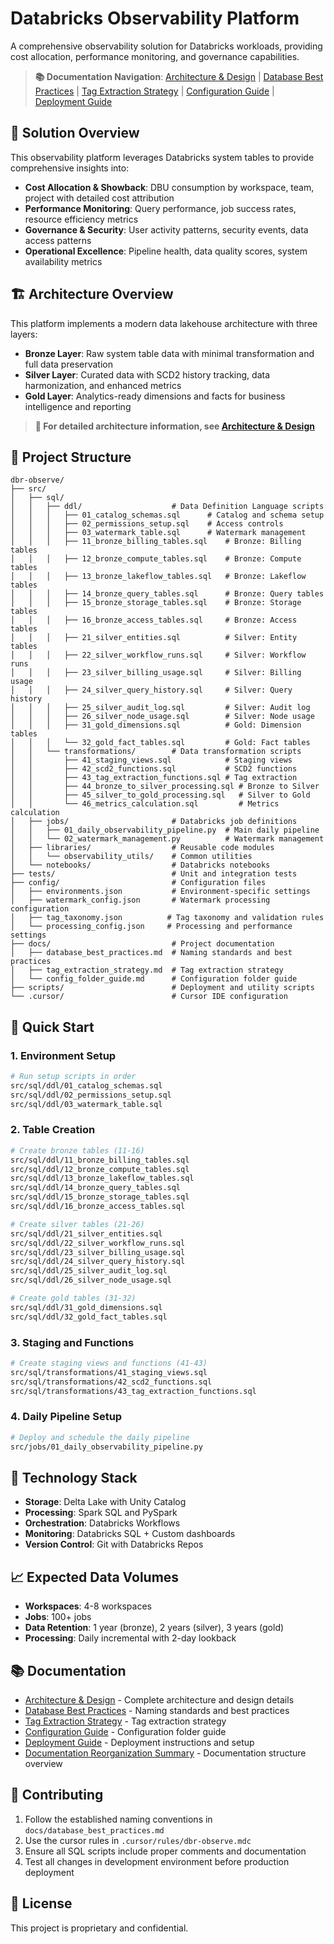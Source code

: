 # Databricks Observability Platform

A comprehensive observability solution for Databricks workloads, providing cost allocation, performance monitoring, and governance capabilities.

> **📚 Documentation Navigation**: [Architecture & Design](docs/architecture.md) | [Database Best Practices](docs/database_best_practices.md) | [Tag Extraction Strategy](docs/tag_extraction_strategy.md) | [Configuration Guide](docs/config_folder_guide.md) | [Deployment Guide](docs/deployment_guide.md)

## 🎯 **Solution Overview**

This observability platform leverages Databricks system tables to provide comprehensive insights into:
- **Cost Allocation & Showback**: DBU consumption by workspace, team, project with detailed cost attribution
- **Performance Monitoring**: Query performance, job success rates, resource efficiency metrics
- **Governance & Security**: User activity patterns, security events, data access patterns
- **Operational Excellence**: Pipeline health, data quality scores, system availability metrics

## 🏗️ **Architecture Overview**

This platform implements a modern data lakehouse architecture with three layers:
- **Bronze Layer**: Raw system table data with minimal transformation and full data preservation
- **Silver Layer**: Curated data with SCD2 history tracking, data harmonization, and enhanced metrics
- **Gold Layer**: Analytics-ready dimensions and facts for business intelligence and reporting

> **📖 For detailed architecture information, see [Architecture & Design](docs/architecture.md)**

## 📁 Project Structure

```
dbr-observe/
├── src/
│   ├── sql/
│   │   ├── ddl/                    # Data Definition Language scripts
│   │   │   ├── 01_catalog_schemas.sql      # Catalog and schema setup
│   │   │   ├── 02_permissions_setup.sql    # Access controls
│   │   │   ├── 03_watermark_table.sql      # Watermark management
│   │   │   ├── 11_bronze_billing_tables.sql    # Bronze: Billing tables
│   │   │   ├── 12_bronze_compute_tables.sql    # Bronze: Compute tables
│   │   │   ├── 13_bronze_lakeflow_tables.sql   # Bronze: Lakeflow tables
│   │   │   ├── 14_bronze_query_tables.sql      # Bronze: Query tables
│   │   │   ├── 15_bronze_storage_tables.sql    # Bronze: Storage tables
│   │   │   ├── 16_bronze_access_tables.sql     # Bronze: Access tables
│   │   │   ├── 21_silver_entities.sql          # Silver: Entity tables
│   │   │   ├── 22_silver_workflow_runs.sql     # Silver: Workflow runs
│   │   │   ├── 23_silver_billing_usage.sql     # Silver: Billing usage
│   │   │   ├── 24_silver_query_history.sql     # Silver: Query history
│   │   │   ├── 25_silver_audit_log.sql         # Silver: Audit log
│   │   │   ├── 26_silver_node_usage.sql        # Silver: Node usage
│   │   │   ├── 31_gold_dimensions.sql          # Gold: Dimension tables
│   │   │   └── 32_gold_fact_tables.sql         # Gold: Fact tables
│   │   └── transformations/        # Data transformation scripts
│   │       ├── 41_staging_views.sql            # Staging views
│   │       ├── 42_scd2_functions.sql           # SCD2 functions
│   │       ├── 43_tag_extraction_functions.sql # Tag extraction
│   │       ├── 44_bronze_to_silver_processing.sql # Bronze to Silver
│   │       ├── 45_silver_to_gold_processing.sql   # Silver to Gold
│   │       └── 46_metrics_calculation.sql         # Metrics calculation
│   ├── jobs/                       # Databricks job definitions
│   │   ├── 01_daily_observability_pipeline.py  # Main daily pipeline
│   │   └── 02_watermark_management.py          # Watermark management
│   ├── libraries/                  # Reusable code modules
│   │   └── observability_utils/    # Common utilities
│   └── notebooks/                  # Databricks notebooks
├── tests/                          # Unit and integration tests
├── config/                         # Configuration files
│   ├── environments.json           # Environment-specific settings
│   ├── watermark_config.json       # Watermark processing configuration
│   ├── tag_taxonomy.json          # Tag taxonomy and validation rules
│   └── processing_config.json     # Processing and performance settings
├── docs/                           # Project documentation
│   ├── database_best_practices.md  # Naming standards and best practices
│   ├── tag_extraction_strategy.md  # Tag extraction strategy
│   └── config_folder_guide.md      # Configuration folder guide
├── scripts/                        # Deployment and utility scripts
└── .cursor/                        # Cursor IDE configuration
```

## 🚀 Quick Start

### 1. Environment Setup
```bash
# Run setup scripts in order
src/sql/ddl/01_catalog_schemas.sql
src/sql/ddl/02_permissions_setup.sql
src/sql/ddl/03_watermark_table.sql
```

### 2. Table Creation
```bash
# Create bronze tables (11-16)
src/sql/ddl/11_bronze_billing_tables.sql
src/sql/ddl/12_bronze_compute_tables.sql
src/sql/ddl/13_bronze_lakeflow_tables.sql
src/sql/ddl/14_bronze_query_tables.sql
src/sql/ddl/15_bronze_storage_tables.sql
src/sql/ddl/16_bronze_access_tables.sql

# Create silver tables (21-26)
src/sql/ddl/21_silver_entities.sql
src/sql/ddl/22_silver_workflow_runs.sql
src/sql/ddl/23_silver_billing_usage.sql
src/sql/ddl/24_silver_query_history.sql
src/sql/ddl/25_silver_audit_log.sql
src/sql/ddl/26_silver_node_usage.sql

# Create gold tables (31-32)
src/sql/ddl/31_gold_dimensions.sql
src/sql/ddl/32_gold_fact_tables.sql
```

### 3. Staging and Functions
```bash
# Create staging views and functions (41-43)
src/sql/transformations/41_staging_views.sql
src/sql/transformations/42_scd2_functions.sql
src/sql/transformations/43_tag_extraction_functions.sql
```

### 4. Daily Pipeline Setup
```bash
# Deploy and schedule the daily pipeline
src/jobs/01_daily_observability_pipeline.py
```


## 🔧 Technology Stack

- **Storage**: Delta Lake with Unity Catalog
- **Processing**: Spark SQL and PySpark
- **Orchestration**: Databricks Workflows
- **Monitoring**: Databricks SQL + Custom dashboards
- **Version Control**: Git with Databricks Repos

## 📈 Expected Data Volumes

- **Workspaces**: 4-8 workspaces
- **Jobs**: 100+ jobs
- **Data Retention**: 1 year (bronze), 2 years (silver), 3 years (gold)
- **Processing**: Daily incremental with 2-day lookback

## 📚 Documentation

- [Architecture & Design](docs/architecture.md) - Complete architecture and design details
- [Database Best Practices](docs/database_best_practices.md) - Naming standards and best practices
- [Tag Extraction Strategy](docs/tag_extraction_strategy.md) - Tag extraction strategy
- [Configuration Guide](docs/config_folder_guide.md) - Configuration folder guide
- [Deployment Guide](docs/deployment_guide.md) - Deployment instructions and setup
- [Documentation Reorganization Summary](docs/documentation_reorganization_summary.md) - Documentation structure overview

## 🤝 Contributing

1. Follow the established naming conventions in `docs/database_best_practices.md`
2. Use the cursor rules in `.cursor/rules/dbr-observe.mdc`
3. Ensure all SQL scripts include proper comments and documentation
4. Test all changes in development environment before production deployment

## 📄 License

This project is proprietary and confidential.